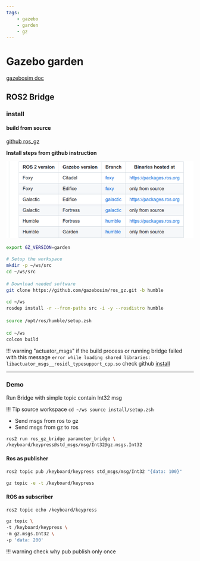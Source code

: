 ```yaml
---
tags:
    - gazebo
    - garden
    - gz
---
```


# Gazebo garden
[gazebosim doc](https://gazebosim.org/docs/garden/install_ubuntu)


## ROS2 Bridge
### install
#### build from source
[github ros_gz](https://github.com/gazebosim/ros_gz/tree/humble)

**Install steps from github instruction**

![](images/build_from_source.png)

```bash title="very important"
export GZ_VERSION=garden
```

```bash title="clone humble branch"
# Setup the workspace
mkdir -p ~/ws/src
cd ~/ws/src

# Download needed software
git clone https://github.com/gazebosim/ros_gz.git -b humble
```

```bash title="prepared and build"
cd ~/ws
rosdep install -r --from-paths src -i -y --rosdistro humble

source /opt/ros/humble/setup.zsh

cd ~/ws
colcon build
```

!!! warning "actuator_msgs"
    if the build process or running bridge failed with this message
    `error while loading shared libraries: libactuator_msgs__rosidl_typesupport_cpp.so`
    check github [install](https://github.com/gazebosim/ros_gz/tree/humble)
     
---

### Demo
Run Bridge with simple topic contain Int32 msg

!!! Tip source workspace
    ```
    cd ~/ws
    source install/setup.zsh
    ```

- Send msgs from ros to gz
- Send msgs from gz to ros


```bash title="run bridge"
ros2 run ros_gz_bridge parameter_bridge \
/keyboard/keypress@std_msgs/msg/Int32@gz.msgs.Int32
```

#### Ros as publisher
```bash title="ros pub"
ros2 topic pub /keyboard/keypress std_msgs/msg/Int32 "{data: 100}"
```

```bash title="gz echo (subscriber)"
gz topic -e -t /keyboard/keypress
```

#### ROS as subscriber

```
ros2 topic echo /keyboard/keypress
```

```bash title="gz as publisher"
gz topic \
-t /keyboard/keypress \
-m gz.msgs.Int32 \
-p 'data: 200'
```

!!! warning check why pub publish only once
     